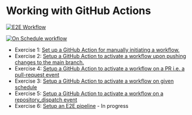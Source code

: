 # Working with GitHub Actions

[![E2E Workflow](https://github.com/SoftwareTestingTrends/github-actions-practice/actions/workflows/e2e-pipeline.yml/badge.svg)](https://github.com/SoftwareTestingTrends/github-actions-practice/actions/workflows/e2e-pipeline.yml)

[![On Schedule workflow](https://github.com/SoftwareTestingTrends/github-actions-practice/actions/workflows/on-schedule.yml/badge.svg)](https://github.com/SoftwareTestingTrends/github-actions-practice/actions/workflows/on-schedule.yml)

* Exercise 1: [Set up a GitHub Action for manually initiating a workflow.](practice-exercise-1.md)
* Exercise 2: [Setup a GitHub Action to activate a workflow upon pushing changes to the main branch.](practice-exercise-2.md)
* Exercise 4: [Setup a GitHub Action to activate a workflow on a PR i.e. a pull-request event](practice-exercise-3.md)
* Exercise 3: [Setup a GitHub Action to activate a workflow on given schedule](practice-exercise-4.md)
* Exercise 5: [Setup a GitHub Action to activate a workflow on a repository_dispatch event](practice-exercise-5.md)
* Exercise 6: [Setup an E2E pipeline](practice-exercise-6.md)  - In progress







